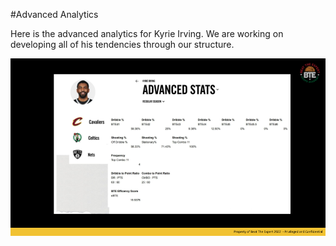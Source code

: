 #Advanced Analytics 

Here is the advanced analytics for Kyrie Irving.  We are working on developing all of his tendencies through our structure. 

![](https://github.com/rashadwest/rashadwest.github.io/blob/master/_posts/Ky_Advanced.png?raw=true)
